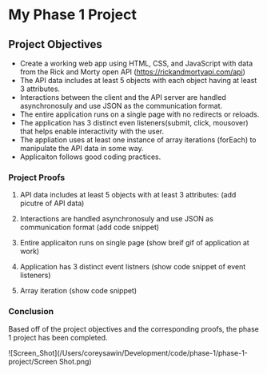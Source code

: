 # My Phase 1 Project


## Project Objectives

- Create a working web app using HTML, CSS, and JavaScript with data from the Rick and Morty open API (https://rickandmortyapi.com/api)
- The API data includes at least 5 objects with each object having at least 3 attributes. 
- Interactions between the client and the API server are handled asynchronosuly and use JSON as the communication format. 
- The entire application runs on a single page with no redirects or reloads. 
- The application has 3 distinct even listeners(submit, click, mousover) that helps enable interactivity with the user. 
- The appliation uses at least one instance of array iterations (forEach) to manipulate the API data in some way. 
- Applicaiton follows good coding practices. 

### Project Proofs

1. API data includes at least 5 objects with at least 3 attributes:
(add picutre of API data)

2. Interactions are handled asynchronosuly and use JSON as communication format
(add code snippet)

3. Entire applicaiton runs on single page
(show breif gif of application at work)

4. Application has 3 distinct event listners
(show code snippet of event listeners)

5. Array iteration
(show code snippet)

### Conclusion
Based off of the project objectives and the corresponding proofs, the phase 1 project has been completed. 

![Screen_Shot](/Users/coreysawin/Development/code/phase-1/phase-1-project/Screen Shot.png)
